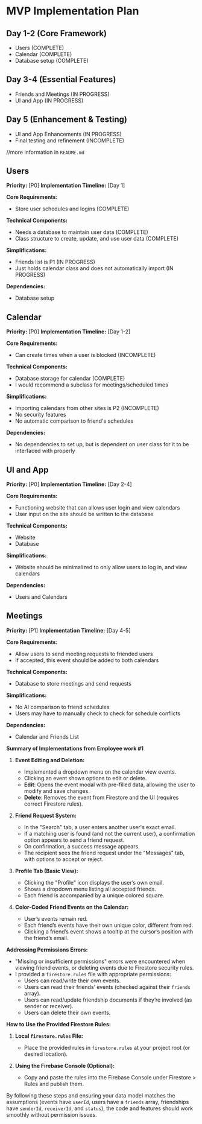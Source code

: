 # MVP Implementation Plan

## Day 1-2 (Core Framework)
- Users  (COMPLETE)
- Calendar (COMPLETE)
- Database setup (COMPLETE)

## Day 3-4 (Essential Features)
- Friends and Meetings (IN PROGRESS)
- UI and App (IN PROGRESS)

## Day 5 (Enhancement & Testing)
- UI and App Enhancements (IN PROGRESS)
- Final testing and refinement (INCOMPLETE)

//more information in `README.md`

## Users

**Priority:** [P0]
**Implementation Timeline:** [Day 1]

**Core Requirements:**
- Store user schedules and logins (COMPLETE)

**Technical Components:**
- Needs a database to maintain user data (COMPLETE)
- Class structure to create, update, and use user data (COMPLETE)

**Simplifications:**
- Friends list is P1 (IN PROGRESS)
- Just holds calendar class and does not automatically import (IN PROGRESS)

**Dependencies:**
- Database setup


## Calendar

**Priority:** [P0]
**Implementation Timeline:** [Day 1-2]

**Core Requirements:**
- Can create times when a user is blocked (INCOMPLETE)

**Technical Components:**
- Database storage for calendar (COMPLETE)
- I would recommend a subclass for meetings/scheduled times

**Simplifications:**
- Importing calendars from other sites is P2 (INCOMPLETE)
- No security features
- No automatic comparison to friend's schedules

**Dependencies:**
- No dependencies to set up, but is dependent on user class for it to be interfaced with properly



## UI and App

**Priority:** [P0]
**Implementation Timeline:** [Day 2-4]

**Core Requirements:**
- Functioning website that can allows user login and view calendars
- User input on the site should be written to the database

**Technical Components:**
- Website
- Database

**Simplifications:**
- Website should be minimalized to only allow users to log in, and view calendars

**Dependencies:**
- Users and Calendars



## Meetings

**Priority:** [P1]
**Implementation Timeline:** [Day 4-5]

**Core Requirements:**
- Allow users to send meeting requests to friended users
- If accepted, this event should be added to both calendars

**Technical Components:**
- Database to store meetings and send requests

**Simplifications:**
- No AI comparison to friend schedules
- Users may have to manually check to check for schedule conflicts

**Dependencies:**
- Calendar and Friends List


**Summary of Implementations from Employee work #1**

1. **Event Editing and Deletion:**
   - Implemented a dropdown menu on the calendar view events.
   - Clicking an event shows options to edit or delete.
   - **Edit**: Opens the event modal with pre-filled data, allowing the user to modify and save changes.
   - **Delete**: Removes the event from Firestore and the UI (requires correct Firestore rules).

2. **Friend Request System:**
   - In the "Search" tab, a user enters another user's exact email.
   - If a matching user is found (and not the current user), a confirmation option appears to send a friend request.
   - On confirmation, a success message appears.
   - The recipient sees the friend request under the "Messages" tab, with options to accept or reject.

3. **Profile Tab (Basic View):**
   - Clicking the "Profile" icon displays the user’s own email.
   - Shows a dropdown menu listing all accepted friends.
   - Each friend is accompanied by a unique colored square.

4. **Color-Coded Friend Events on the Calendar:**
   - User’s events remain red.
   - Each friend’s events have their own unique color, different from red.
   - Clicking a friend’s event shows a tooltip at the cursor’s position with the friend’s email.

**Addressing Permissions Errors:**
- "Missing or insufficient permissions" errors were encountered when viewing friend events, or deleting events due to Firestore security rules.
- I provided a `firestore.rules` file with appropriate permissions:
  - Users can read/write their own events.
  - Users can read their friends’ events (checked against their `friends` array).
  - Users can read/update friendship documents if they’re involved (as sender or receiver).
  - Users can delete their own events.
  
**How to Use the Provided Firestore Rules:**
1. **Local `firestore.rules` File:**
   - Place the provided rules in `firestore.rules` at your project root (or desired location).

2. **Using the Firebase Console (Optional):**
   - Copy and paste the rules into the Firebase Console under Firestore > Rules and publish them.

By following these steps and ensuring your data model matches the assumptions (events have `userId`, users have a `friends` array, friendships have `senderId`, `receiverId`, and `status`), the code and features should work smoothly without permission issues.
